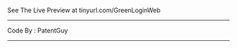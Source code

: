 See The Live Preview at tinyurl.com/GreenLoginWeb 

- - - - - - - - - - - - - - - - -

Code By : PatentGuy

- - - - - - - - - - - - - - - - -
